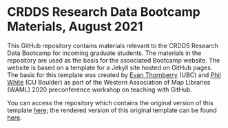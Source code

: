 # CRDDS Research Data Bootcamp Materials, August 2021

This GitHub repository contains materials relevant to the CRDDS Research Data Bootcamp for incoming graduate students. The materials in the repository are used as the basis for the associated Bootcamp website. The website is based on a template for a Jekyll site hosted on GitHub pages. The basis for this template was created by [Evan Thornberry](https://github.com/ect123) (UBC) and [Phil White](https://github.com/outpw) (CU Boulder) as part of the Western Association of Map Libraries (WAML) 2020 preconference workshop on teaching with GitHub.

You can access the repository which contains the original version of this template [here](https://github.com/outpw/workshop-template); the rendered version of this original template can be found [here](https://outpw.github.io/workshop-template/).
